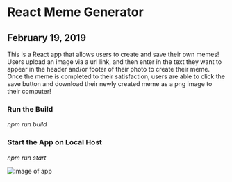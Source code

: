 # React Meme Generator
## February 19, 2019

This is a React app that allows users to create and save their own memes! Users upload an image via a url link, and then enter in the text they want to appear in the header and/or footer of their photo to create their meme. Once the meme is completed to their satisfaction, users are able to click the save button and download their newly created meme as a png image to their computer!

### Run the Build
*npm run build*

### Start the App on Local Host
*npm run start*

![image of app]()
